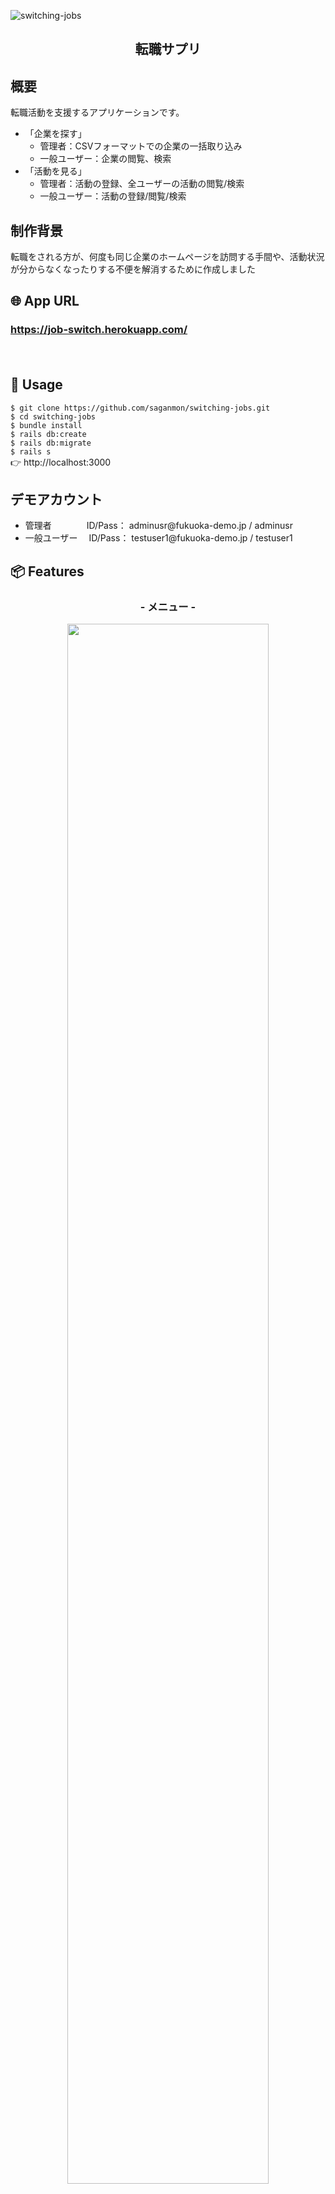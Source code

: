 ![switching-jobs](https://user-images.githubusercontent.com/59816193/76177565-fdbc1680-61f7-11ea-853f-b04f6943c2f9.png)

<h2 align="center">転職サプリ</h2>

## 概要
転職活動を支援するアプリケーションです。
<ul>
  <li>「企業を探す」
    <ul>
      <li>管理者：CSVフォーマットでの企業の一括取り込み</li>
      <li>一般ユーザー：企業の閲覧、検索</li>
    </ul>
  </li>
  <li>「活動を見る」
    <ul>
      <li>管理者：活動の登録、全ユーザーの活動の閲覧/検索</li>
      <li>一般ユーザー：活動の登録/閲覧/検索</li>
    </ul>
  </li>
</ul>

## 制作背景
<p>転職をされる方が、何度も同じ企業のホームページを訪問する手間や、活動状況が分からなくなったりする不便を解消するために作成しました</p>

## 🌐 App URL

### **https://job-switch.herokuapp.com/**  
　
## 💬 Usage

`$ git clone https://github.com/saganmon/switching-jobs.git`
<br>
`$ cd switching-jobs`
<br>
`$ bundle install`
<br>
`$ rails db:create`
<br>
`$ rails db:migrate`
<br>
`$ rails s`
<br>
👉 http://localhost:3000



## デモアカウント
<ul>
  <li>管理者　　　　ID/Pass： adminusr@fukuoka-demo.jp / adminusr</li>
  <li>一般ユーザー　 ID/Pass： testuser1@fukuoka-demo.jp / testuser1</li>
</ul>

## 📦 Features

<h3 align="center">- メニュー -</h3>
<p align="center">
  <img src="https://user-images.githubusercontent.com/59816193/76178879-4249b100-61fc-11ea-9ca5-f1d4433a97db.png" width=80%>
</p>

<h3 align="center">- 企業閲覧, 登録(管理者のみ) -</h3>
<ul>
  <li>管理者　　　　ID/Pass： adminusr@fukuoka-demo.jp / adminusr</li>
  <li>一般ユーザー　 ID/Pass： testuser1@fukuoka-demo.jp / testuser1</li>
</ul>

<p align="center">
  <img src="https://user-images.githubusercontent.com/59816193/76178368-79b75e00-61fa-11ea-9b73-4eff9355664d.png" width=80%>
</p>


<h3 align="center">- 活動閲覧 -</h3>
<p align="center">
  <img src="https://user-images.githubusercontent.com/59816193/76178940-7ae98a80-61fc-11ea-8839-fe10bd0b3075.png" width=80%>
</p>

<h3 align="center">- 活動登録 -</h3>
<p align="center">
  <img src="https://user-images.githubusercontent.com/59816193/76179059-d87dd700-61fc-11ea-94ef-c97219d981ee.png" width=80%>
</p>
